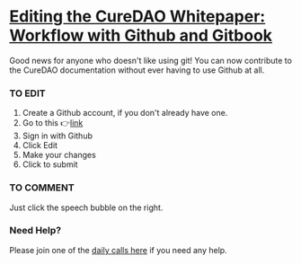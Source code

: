# [Editing the CureDAO Whitepaper: Workflow with Github and Gitbook](https://app.tango.us/app/workflow/a9ad679b-1d23-40c3-a9be-4e878de6f246)

Good news for anyone who doesn't like using git!  You can now contribute to the CureDAO documentation without ever having to use Github at all.

### TO EDIT

1. Create a Github account, if you don't already have one.
2. Go to this 👉[link](https://app.gitbook.com/invite/5VrxfXthJ6nareW3125z/p0fM9cYNQCjl8W9EvAlb)
3. Sign in with Github
4. Click Edit
5. Make your changes
6. Click to submit

### TO COMMENT

Just click the speech bubble on the right.

### Need Help?

Please join one of the [daily calls here](https://calendar.google.com/calendar/u/5?cid=aGVsbG9AY3VyZWRhby5vcmc) if
you need any help.
